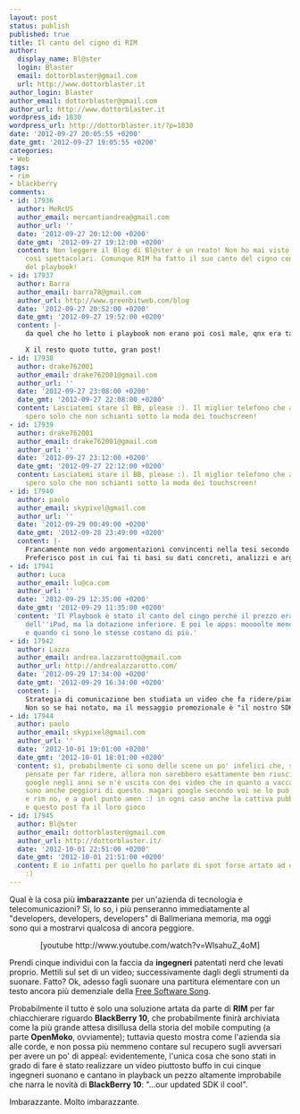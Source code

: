 ```yaml
---
layout: post
status: publish
published: true
title: Il canto del cigno di RIM
author:
  display_name: Bl@ster
  login: Blaster
  email: dottorblaster@gmail.com
  url: http://www.dottorblaster.it
author_login: Blaster
author_email: dottorblaster@gmail.com
author_url: http://www.dottorblaster.it
wordpress_id: 1830
wordpress_url: http://dottorblaster.it/?p=1830
date: '2012-09-27 20:05:55 +0200'
date_gmt: '2012-09-27 19:05:55 +0200'
categories:
- Web
tags:
- rim
- blackberry
comments:
- id: 17936
  author: MeRcUS
  author_email: mercantiandrea@gmail.com
  author_url: ''
  date: '2012-09-27 20:12:00 +0200'
  date_gmt: '2012-09-27 19:12:00 +0200'
  content: Non leggere il Blog di Bl@ster è un reato! Non ho mai visto blog con titoli
    così spettacolari. Comunque RIM ha fatto il suo canto del cigno con quella robaccia
    del playbook!
- id: 17937
  author: Barra
  author_email: barra78@gmail.com
  author_url: http://www.greenbitweb.com/blog
  date: '2012-09-27 20:52:00 +0200'
  date_gmt: '2012-09-27 19:52:00 +0200'
  content: |-
    da quel che ho letto i playbook non erano poi così male, qnx era tanta roba....

    X il resto quoto tutto, gran post!
- id: 17938
  author: drake762001
  author_email: drake762001@gmail.com
  author_url: ''
  date: '2012-09-27 23:08:00 +0200'
  date_gmt: '2012-09-27 22:08:00 +0200'
  content: Lasciatemi stare il BB, please :). Il miglior telefono che abbia mai avuto,
    spero solo che non schianti sotto la moda dei touchscreen!
- id: 17939
  author: drake762001
  author_email: drake762001@gmail.com
  author_url: ''
  date: '2012-09-27 23:12:00 +0200'
  date_gmt: '2012-09-27 22:12:00 +0200'
  content: Lasciatemi stare il BB, please :). Il miglior telefono che abbia mai avuto,
    spero solo che non schianti sotto la moda dei touchscreen!
- id: 17940
  author: paolo
  author_email: skypixel@gmail.com
  author_url: ''
  date: '2012-09-29 00:49:00 +0200'
  date_gmt: '2012-09-28 23:49:00 +0200'
  content: |-
    Francamente non vedo argomentazioni convincenti nella tesi secondo cui questo sia il canto del cigno di RIM... è chiaramente parte di una strategia di comunicazione, peraltro apparentemente ben studiata (btw, quelli sono tutti vicepresident di RIM, non sono individui qualunque), non così cool come quella di altre aziende, ma che ha un suo respiro e mi sembra faccia pure il suo sporco dovere. RIM imho è un'azienda che ha ancora qualcosa da dire e sarà rifarsi - tutte le persone che conosco che hanno posseduto un BB ne sono rimaste in qualche modo affezionate..
    Preferisco post in cui fai ti basi su dati concreti, analizzi e argomenti con più profondità. Ciao
- id: 17941
  author: Luca
  author_email: lu@ca.com
  author_url: ''
  date: '2012-09-29 12:35:00 +0200'
  date_gmt: '2012-09-29 11:35:00 +0200'
  content: 'Il Playbook è stato il canto del cingo perché il prezzo era lo stesso
    dell''iPad, ma la dotazione inferiore. E poi le apps: moooolte meno di iOS e Android,
    e quando ci sono le stesse costano di più.'
- id: 17942
  author: Lazza
  author_email: andrea.lazzarotto@gmail.com
  author_url: http://andrealazzarotto.com/
  date: '2012-09-29 17:34:00 +0200'
  date_gmt: '2012-09-29 16:34:00 +0200'
  content: |-
    Strategia di comunicazione ben studiata un video che fa ridere/piangere?
    Non so se hai notato, ma il messaggio promozionale è "il nostro SDK è cool". Penso neanche una tredicenne che si sente "chic e glamour" se ne sarebbe uscita con uno slogan del genere. :D
- id: 17944
  author: paolo
  author_email: skypixel@gmail.com
  author_url: ''
  date: '2012-10-01 19:01:00 +0200'
  date_gmt: '2012-10-01 18:01:00 +0200'
  content: sì, probabilmente ci sono delle scene un po' infelici che, se fossero state
    pensate per far ridere, allora non sarebbero esattamente ben riuscite. però, dico,
    google negli anni se n'è uscita con dei video che in quanto a vaccate senza senso
    sono anche peggiori di questo. magari google secondo voi se lo può permettere
    e rim no, e a quel punto amen :) in ogni caso anche la cattiva pubblicità è pubblicità,
    e questo post fa il loro gioco
- id: 17945
  author: Bl@ster
  author_email: dottorblaster@gmail.com
  author_url: http://dottorblaster.it/
  date: '2012-10-01 22:51:00 +0200'
  date_gmt: '2012-10-01 21:51:00 +0200'
  content: E io infatti per quello ho parlato di spot forse artato ad esser cattivo
    :)
---
```

<p>Qual è la cosa più <strong>imbarazzante</strong> per un'azienda di tecnologia e telecomunicazioni? Si, lo so, i più penseranno immediatamente al "developers, developers, developers" di Ballmeriana memoria, ma oggi sono qui a mostrarvi qualcosa di ancora peggiore.</p>
<p style="text-align: center;">[youtube http://www.youtube.com/watch?v=WlsahuZ_4oM]</p>
<p>Prendi cinque individui con la faccia da <strong>ingegneri</strong> patentati nerd che levati proprio. Mettili sul set di un video; successivamente dagli degli strumenti da suonare. Fatto? Ok, adesso fagli suonare una partitura elementare con un testo ancora più demenziale della <a href="http://www.youtube.com/watch?v=9sJUDx7iEJw">Free Software Song</a>.</p>
<p>Probabilmente il tutto è solo una soluzione artata da parte di <strong>RIM</strong> per far chiacchierare riguardo <strong>BlackBerry 10</strong>, che probabilmente finirà archiviata come la più grande attesa disillusa della storia del mobile computing (a parte <strong>OpenMoko</strong>, ovviamente); tuttavia questo mostra come l'azienda sia alle corde, e non possa più nemmeno contare sul recupero sugli avversari per avere un po' di appeal: evidentemente, l'unica cosa che sono stati in grado di fare è stato realizzare un video piuttosto buffo in cui cinque ingegneri suonano e cantano in playback un pezzo altamente improbabile che narra le novità di <strong>BlackBerry 10</strong>: "...our updated SDK il cool".</p>
<p>Imbarazzante. Molto imbarazzante.</p>
